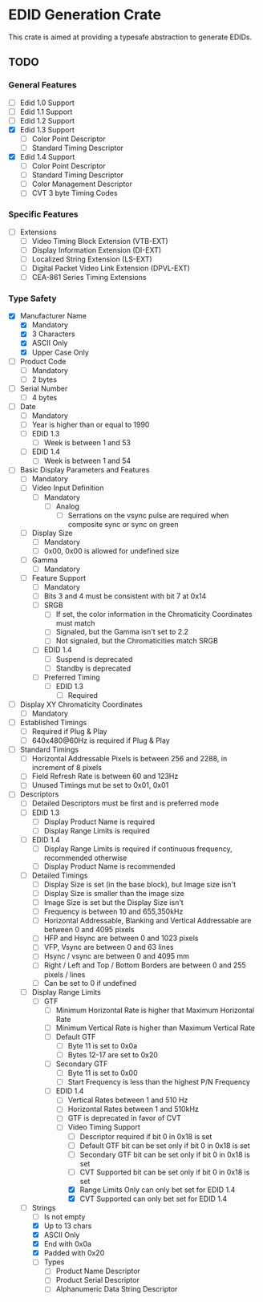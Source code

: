 # EDID Generation Crate

This crate is aimed at providing a typesafe abstraction to generate EDIDs.

## TODO

### General Features

- [ ] Edid 1.0 Support
- [ ] Edid 1.1 Support
- [ ] Edid 1.2 Support
- [x] Edid 1.3 Support
  - [ ] Color Point Descriptor
  - [ ] Standard Timing Descriptor
- [x] Edid 1.4 Support
  - [ ] Color Point Descriptor
  - [ ] Standard Timing Descriptor
  - [ ] Color Management Descriptor
  - [ ] CVT 3 byte Timing Codes

### Specific Features

- [ ] Extensions
  - [ ] Video Timing Block Extension (VTB-EXT)
  - [ ] Display Information Extension (DI-EXT)
  - [ ] Localized String Extension (LS-EXT)
  - [ ] Digital Packet Video Link Extension (DPVL-EXT)
  - [ ] CEA-861 Series Timing Extensions

### Type Safety

- [x] Manufacturer Name
  - [x] Mandatory
  - [x] 3 Characters
  - [x] ASCII Only
  - [x] Upper Case Only

- [ ] Product Code
  - [ ] Mandatory
  - [ ] 2 bytes

- [ ] Serial Number
  - [ ] 4 bytes

- [ ] Date
  - [ ] Mandatory
  - [ ] Year is higher than or equal to 1990
  - [ ] EDID 1.3
    - [ ] Week is between 1 and 53
  - [ ] EDID 1.4
    - [ ] Week is between 1 and 54

- [ ] Basic Display Parameters and Features
  - [ ] Mandatory
  - [ ] Video Input Definition
    - [ ] Mandatory
      - [ ] Analog
        - [ ] Serrations on the vsync pulse are required when composite sync or sync on green
  - [ ] Display Size
    - [ ] Mandatory
    - [ ] 0x00, 0x00 is allowed for undefined size
  - [ ] Gamma
    - [ ] Mandatory
  - [ ] Feature Support
    - [ ] Mandatory
    - [ ] Bits 3 and 4 must be consistent with bit 7 at 0x14
    - [ ] SRGB
      - [ ] If set, the color information in the Chromaticity Coordinates must match
      - [ ] Signaled, but the Gamma isn't set to 2.2
      - [ ] Not signaled, but the Chromaticities match SRGB
    - [ ] EDID 1.4
      - [ ] Suspend is deprecated
      - [ ] Standby is deprecated
    - [ ] Preferred Timing
      - [ ] EDID 1.3
        - [ ] Required

- [ ] Display XY Chromaticity Coordinates
  - [ ] Mandatory

- [ ] Established Timings
  - [ ] Required if Plug & Play
  - [ ] 640x480@60Hz is required if Plug & Play

- [ ] Standard Timings
  - [ ] Horizontal Addressable Pixels is between 256 and 2288, in increment of 8 pixels
  - [ ] Field Refresh Rate is between 60 and 123Hz
  - [ ] Unused Timings mut be set to 0x01, 0x01

- [ ] Descriptors
  - [ ] Detailed Descriptors must be first and is preferred mode
  - [ ] EDID 1.3
    - [ ] Display Product Name is required
    - [ ] Display Range Limits is required
  - [ ] EDID 1.4
    - [ ] Display Range Limits is required if continuous frequency, recommended otherwise
    - [ ] Display Product Name is recommended
  - [ ] Detailed Timings
    - [ ] Display Size is set (in the base block), but Image size isn't
    - [ ] Display Size is smaller than the image size
    - [ ] Image Size is set but the Display Size isn't
    - [ ] Frequency is between 10 and 655,350kHz
    - [ ] Horizontal Addressable, Blanking and Vertical Addressable are between 0 and 4095 pixels
    - [ ] HFP and Hsync are between 0 and 1023 pixels
    - [ ] VFP, Vsync are between 0 and 63  lines
    - [ ] Hsync / vsync are between 0 and 4095 mm
    - [ ] Right / Left and Top / Bottom Borders are between 0 and 255 pixels / lines
    - [ ] Can be set to 0 if undefined
  - [ ] Display Range Limits
    - [ ] GTF
      - [ ] Minimum Horizontal Rate is higher that Maximum Horizontal Rate
      - [ ] Minimum Vertical Rate is higher than Maximum Vertical Rate
      - [ ] Default GTF
        - [ ] Byte 11 is set to 0x0a
        - [ ] Bytes 12-17 are set to 0x20
      - [ ] Secondary GTF
        - [ ] Byte 11 is set to 0x00
        - [ ] Start Frequency is less than the highest P/N Frequency
      - [ ] EDID 1.4
        - [ ] Vertical Rates between 1 and 510 Hz
        - [ ] Horizontal Rates between 1 and 510kHz
        - [ ] GTF is deprecated in favor of CVT
        - [ ] Video Timing Support
          - [ ] Descriptor required if bit 0 in 0x18 is set
          - [ ] Default GTF bit can be set only if bit 0 in 0x18 is set
          - [ ] Secondary GTF bit can be set only if bit 0 in 0x18 is set
          - [ ] CVT Supported bit can be set only if bit 0 in 0x18 is set
          - [x] Range Limits Only can only bet set for EDID 1.4
          - [x] CVT Supported can only bet set for EDID 1.4
  - [ ] Strings
    - [ ] Is not empty
    - [x] Up to 13 chars
    - [x] ASCII Only
    - [x] End with 0x0a
    - [x] Padded with 0x20
    - [ ] Types
      - [ ] Product Name Descriptor
      - [ ] Product Serial Descriptor
      - [ ] Alphanumeric Data String Descriptor
